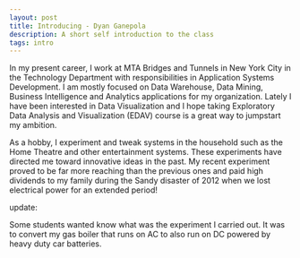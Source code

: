 ```yaml
---
layout: post
title: Introducing - Dyan Ganepola
description: A short self introduction to the class
tags: intro
---
```


In my present career, I work at MTA Bridges and Tunnels in New York City in the Technology Department with responsibilities in Application Systems Development.
I am mostly focused on Data Warehouse, Data Mining, Business Intelligence and Analytics applications for my organization. Lately I have been interested in
Data Visualization and I hope  taking Exploratory Data Analysis and Visualization (EDAV) course is a great way to jumpstart my ambition. 

As a hobby, I experiment and tweak systems in the household such as the Home Theatre and other entertainment systems. These experiments have directed me toward 
innovative ideas in the past. My recent experiment proved to be far more reaching than the previous ones and paid high dividends to my family during the 
Sandy disaster of 2012 when we lost electrical power for an extended period!

update:

Some students wanted know what was the experiment I carried out. It was to convert my gas boiler that runs on AC to also run on DC powered by heavy duty car batteries.

